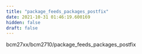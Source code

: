 ```yaml
---
title: "package_feeds_packages_postfix"
date: 2021-10-31 01:46:19.600169
hidden: false
draft: false
---
```


bcm27xx/bcm2710/package_feeds_packages_postfix

